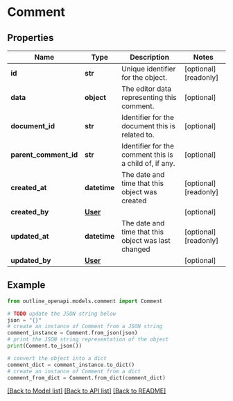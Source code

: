 # Comment


## Properties

Name | Type | Description | Notes
------------ | ------------- | ------------- | -------------
**id** | **str** | Unique identifier for the object. | [optional] [readonly] 
**data** | **object** | The editor data representing this comment. | [optional] 
**document_id** | **str** | Identifier for the document this is related to. | [optional] 
**parent_comment_id** | **str** | Identifier for the comment this is a child of, if any. | [optional] 
**created_at** | **datetime** | The date and time that this object was created | [optional] [readonly] 
**created_by** | [**User**](User.md) |  | [optional] 
**updated_at** | **datetime** | The date and time that this object was last changed | [optional] [readonly] 
**updated_by** | [**User**](User.md) |  | [optional] 

## Example

```python
from outline_openapi.models.comment import Comment

# TODO update the JSON string below
json = "{}"
# create an instance of Comment from a JSON string
comment_instance = Comment.from_json(json)
# print the JSON string representation of the object
print(Comment.to_json())

# convert the object into a dict
comment_dict = comment_instance.to_dict()
# create an instance of Comment from a dict
comment_from_dict = Comment.from_dict(comment_dict)
```
[[Back to Model list]](../README.md#documentation-for-models) [[Back to API list]](../README.md#documentation-for-api-endpoints) [[Back to README]](../README.md)


